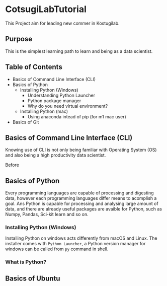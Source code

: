 # CotsugiLabTutorial

This Project aim for leading new commer in Kostugilab.

## Purpose

This is the simplest learning path to learn and being as a data scientist.

## Table of Contents

- Basics of Command Line Interface (CLI)
- Basics of Python
  - Installing Python (Windows)
    - Understanding Python Launcher
    - Python package manager
    - Why do you need virtual environment?
  - Installing Python (mac)
    - Using anaconda intead of pip (for m1 mac user)
- Basics of Git

## Basics of Command Line Interface (CLI)

Knowing use of CLI is not only being familiar with Operating System (OS) and also being a high productivity data scientist.

Before 

## Basics of Python

Every programming languages are capable of processing and digesting data, however each programming languages differ means to acomplish a goal.
Ans Python is capable for processing and analysing large amount of data, and there are already useful packages are avaible for Python, such as Numpy, Pandas, Sci-kit learn and so on.

### Installing Python (Windows)

Installing Python on windows acts differently from macOS and Linux. The installer comes with `Python Launcher`, a Python version manager for windows can be called from `py` command in shell.
### What is Python?

## Basics of Ubuntu
